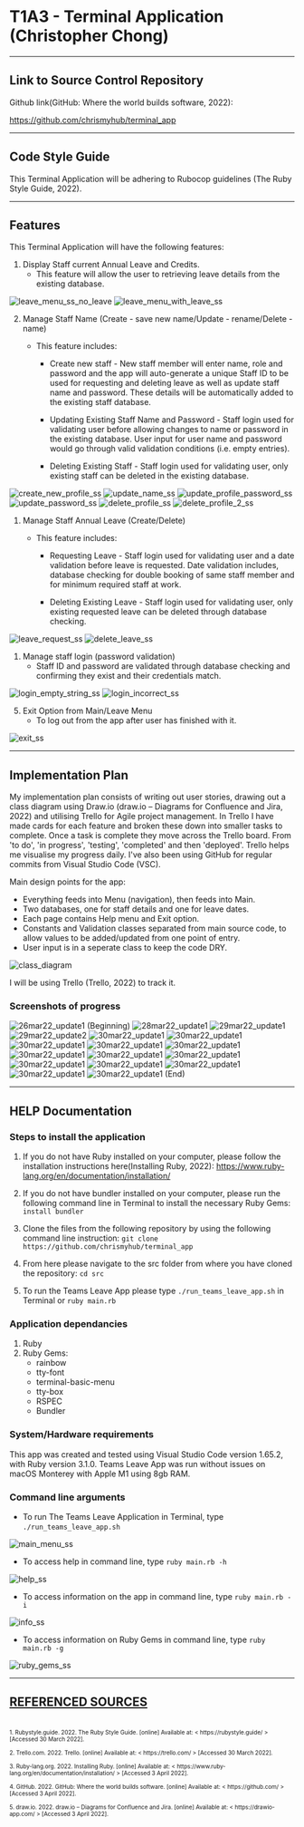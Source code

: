 # T1A3 - Terminal Application (Christopher Chong)
---

 ## Link to Source Control Repository

Github link(GitHub: Where the world builds software, 2022):

https://github.com/chrismyhub/terminal_app

---

## Code Style Guide
This Terminal Application will be adhering to Rubocop guidelines (The Ruby Style Guide, 2022).
  

---
## Features	
This Terminal Application will have the following features:

1. Display Staff current Annual Leave and Credits.
   - This feature will allow the user to retrieving leave details from the existing database.

<img src="./docs/leave_menu_ss_no_leave.png" alt="leave_menu_ss_no_leave" title="">

<img src="./docs/leave_menu_with_leave_ss.png" alt="leave_menu_with_leave_ss" title="">

2. Manage Staff Name (Create - save new name/Update - rename/Delete -name)
   - This feature includes:
  
     - Create new staff - New staff member will enter name, role and password and the app will auto-generate a unique Staff ID to be used for requesting and deleting leave as well as update staff name and password.  These details will be automatically added to the existing staff database.
  
     - Updating Existing Staff Name and Password - Staff login used for validating user before allowing changes to name or password in the existing database.  User input for user name and password would go through valid validation conditions (i.e. empty entries).
  
     - Deleting Existing Staff -  Staff login used for validating user, only existing staff can be deleted in the existing database.


<img src="./docs/create_new_profile_ss.png" alt="create_new_profile_ss" title="">

<img src="./docs/update_name_ss.png" alt="update_name_ss" title="">

<img src="./docs/update_profile_password_ss.png" alt="update_profile_password_ss" title="">

<img src="./docs/update_password_ss.png" alt="update_password_ss" title="">

<img src="./docs/delete_profile_ss.png" alt="delete_profile_ss" title="">

<img src="./docs/delete_profile_2_ss.png" alt="delete_profile_2_ss" title="">

1. Manage Staff Annual Leave (Create/Delete)
   - This feature includes:

     - Requesting Leave - Staff login used for validating user and a date validation before leave is requested.  Date validation includes, database checking for double booking of same staff member and for minimum required staff at work. 
  
     - Deleting Existing Leave - Staff login used for validating user, only existing requested leave can be deleted through database checking.  

<img src="./docs/leave_request_ss.png" alt="leave_request_ss" title="">

<img src="./docs/delete_leave_ss.png" alt="delete_leave_ss" title="">

1. Manage staff login (password validation)
   - Staff ID and password are validated through database checking and confirming they exist and their credentials match. 

<img src="./docs/login_empty_string_ss.png" alt="login_empty_string_ss" title="">

<img src="./docs/login_incorrect_ss.png" alt="login_incorrect_ss" title="">

5. Exit Option from Main/Leave Menu
   - To log out from the app after user has finished with it.

<img src="./docs/exit_ss.png" alt="exit_ss" title="">



---
## Implementation Plan	
My implementation plan consists of writing out user stories, drawing out a class diagram using Draw.io (draw.io – Diagrams for Confluence and Jira, 2022) and utilising Trello for Agile project management.  In Trello I have made cards for each feature and broken these down into smaller tasks to complete.  Once a task is complete they move across the Trello board.  From 'to do', 'in progress', 'testing', 'completed' and then 'deployed'.  Trello helps me visualise my progress daily.  I've also been using GitHub for regular commits from Visual Studio Code (VSC).  

Main design points for the app:
- Everything feeds into Menu (navigation), then feeds into Main.
- Two databases, one for staff details and one for leave dates.
- Each page contains Help menu and Exit option.
- Constants and Validation classes separated from main source code, to allow values to be added/updated from one point of entry.
- User input is in a seperate class to keep the code DRY.

<img src="./docs/class_diagram.png" alt="class_diagram" title="">


I will be using Trello (Trello, 2022) to track it.

### Screenshots of progress

<img src="./docs/26mar22_1.png" alt="26mar22_update1 (Beginning)" title="">

<img src="./docs/28mar22_1.png" alt="28mar22_update1" title="">

<img src="./docs/29mar22_1.png" alt="29mar22_update1" title="">

<img src="./docs/29mar22_2.png" alt="29mar22_update2" title="">

<img src="./docs/30mar22_1.png" alt="30mar22_update1" title="">

<img src="./docs/01apr22_1.png" alt="30mar22_update1" title="">

<img src="./docs/01apr22_2.png" alt="30mar22_update1" title="">

<img src="./docs/01apr22_3.png" alt="30mar22_update1" title="">

<img src="./docs/01apr22_4.png" alt="30mar22_update1" title="">

<img src="./docs/01apr22_5.png" alt="30mar22_update1" title="">

<img src="./docs/01apr22_6.png" alt="30mar22_update1" title="">

<img src="./docs/01apr22_7.png" alt="30mar22_update1" title="">

<img src="./docs/02apr22_1.png" alt="30mar22_update1" title="">

<img src="./docs/02apr22_2.png" alt="30mar22_update1" title="">

<img src="./docs/02apr22_3.png" alt="30mar22_update1" title="">

<img src="./docs/03apr22_1.png" alt="30mar22_update1" title="">

<img src="./docs/03apr22_2.png" alt="30mar22_update1 (End)" title="">

---
## HELP Documentation

### Steps to install the application
1. If you do not have Ruby installed on your computer, please follow the installation instructions here(Installing Ruby, 2022):
   https://www.ruby-lang.org/en/documentation/installation/

2. If you do not have bundler installed on your computer, please run the following command line in Terminal to install the necessary Ruby Gems:
```install bundler```

3. Clone the files from the following repository by using the following command line instruction:
```git clone https://github.com/chrismyhub/terminal_app```

4. From here please navigate to the src folder from where you have cloned the repository:
```cd src```

5. To run the Teams Leave App please type ```./run_teams_leave_app.sh``` in Terminal or ```ruby main.rb```

### Application dependancies
1. Ruby
2. Ruby Gems:
   - rainbow
   - tty-font
   - terminal-basic-menu
   - tty-box
   - RSPEC
   - Bundler

### System/Hardware requirements
This app was created and tested using Visual Studio Code version 1.65.2, with Ruby version 3.1.0.  Teams Leave App was run without issues on macOS Monterey with Apple M1 using 8gb RAM.

### Command line arguments
- To run The Teams Leave Application in Terminal, type ```./run_teams_leave_app.sh```  

<img src="./docs/main_menu_ss.png" alt="main_menu_ss" title="">

- To access help in command line, type ```ruby main.rb -h```

<img src="./docs/help_ss.png" alt="help_ss" title="">

- To access information on the app in command line, type ```ruby main.rb -i```

<img src="./docs/info_ss.png" alt="info_ss" title="">

- To access information on Ruby Gems in command line, type ```ruby main.rb -g```

<img src="./docs/ruby_gems_ss.png" alt="ruby_gems_ss" title="">
  

 ---
 ## <u>REFERENCED SOURCES</u>
<br>
<font size="1">
1.  Rubystyle.guide. 2022. The Ruby Style Guide. [online] Available at: < https://rubystyle.guide/ > [Accessed 30 March 2022].
<br>
<br>
2.  Trello.com. 2022. Trello. [online] Available at: < https://trello.com/ > [Accessed 30 March 2022].
<br>
<br>
3.  Ruby-lang.org. 2022. Installing Ruby. [online] Available at: < https://www.ruby-lang.org/en/documentation/installation/ > [Accessed 3 April 2022].
<br>
<br>
4.  GitHub. 2022. GitHub: Where the world builds software. [online] Available at: < https://github.com/ > [Accessed 3 April 2022].
<br>
<br>
5.  draw.io. 2022. draw.io – Diagrams for Confluence and Jira. [online] Available at: < https://drawio-app.com/ > [Accessed 3 April 2022].
<br>
<br>




